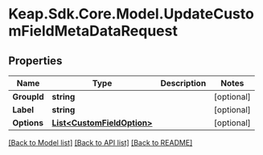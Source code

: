# Keap.Sdk.Core.Model.UpdateCustomFieldMetaDataRequest

## Properties

Name | Type | Description | Notes
------------ | ------------- | ------------- | -------------
**GroupId** | **string** |  | [optional] 
**Label** | **string** |  | [optional] 
**Options** | [**List&lt;CustomFieldOption&gt;**](CustomFieldOption.md) |  | [optional] 

[[Back to Model list]](../README.md#documentation-for-models) [[Back to API list]](../README.md#documentation-for-api-endpoints) [[Back to README]](../README.md)


